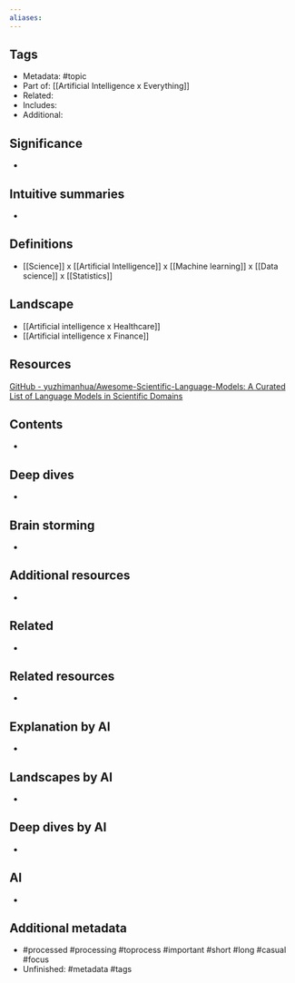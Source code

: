 ```yaml
---
aliases:
---
```

## Tags
- Metadata: #topic 
- Part of: [[Artificial Intelligence x Everything]]
- Related: 
- Includes:
- Additional: 
## Significance
- 
## Intuitive summaries
- 
## Definitions
- [[Science]] x [[Artificial Intelligence]] x [[Machine learning]] x [[Data science]] x [[Statistics]] 
## Landscape
- [[Artificial intelligence x Healthcare]]
- [[Artificial intelligence x Finance]]
## Resources
[GitHub - yuzhimanhua/Awesome-Scientific-Language-Models: A Curated List of Language Models in Scientific Domains](https://github.com/yuzhimanhua/Awesome-Scientific-Language-Models)
## Contents
- 
## Deep dives
- 
## Brain storming
- 
## Additional resources  
- 
## Related
- 
## Related resources  
- 
## Explanation by AI 
- 
## Landscapes by AI 
- 
## Deep dives by AI 
- 
## AI 
- 
## Additional metadata 
-  #processed #processing #toprocess #important #short #long #casual #focus
- Unfinished: #metadata #tags
